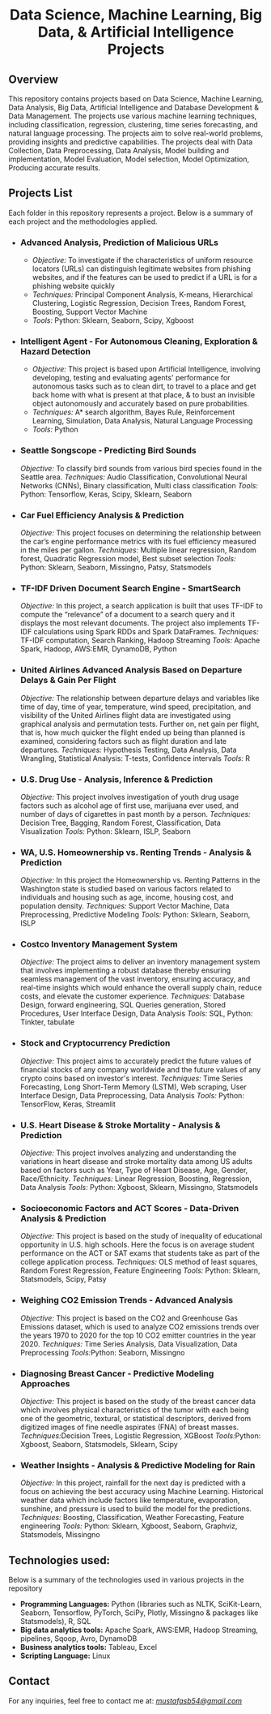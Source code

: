 <h1 align="center">Data Science, Machine Learning, Big Data, & Artificial Intelligence Projects </h1>

## Overview

<p>This repository contains projects based on Data Science, Machine Learning, Data Analysis, Big Data, Artificial Intelligence and Database Development & Data Management. The projects use various machine learning techniques, including classification, regression, clustering, time series forecasting, and natural language processing. The projects aim to solve real-world problems, providing insights and predictive capabilities. The projects deal with Data Collection, Data Preprocessing, Data Analysis, Model building and implementation, Model Evaluation, Model selection, Model Optimization, Producing accurate results.</p>


## Projects List
<p>Each folder in this repository represents a project. Below is a summary of each project and the methodologies applied.

<ul>
<li><h3>Advanced Analysis, Prediction of Malicious URLs</h3></li>
<ul>
<li><i>Objective:</i> To investigate if the characteristics of uniform resource locators (URLs) can distinguish legitimate websites from phishing websites, and if the features can be used to predict if a URL is for a phishing website quickly </li>
<li><i>Techniques:</i> Principal Component Analysis, K-means, Hierarchical Clustering, Logistic Regression, Decision Trees, Random Forest, Boosting, Support Vector Machine</li>
<li><i>Tools:</i> Python: Sklearn, Seaborn, Scipy, Xgboost</li>
</ul>
</p>

<p>
<li><h3>Intelligent Agent - For Autonomous Cleaning, Exploration & Hazard Detection</h3></li>
<ul>
<li><i>Objective:</i> This project is based upon Artificial Intelligence, involving developing, testing and evaluating agents' performance for autonomous tasks such as to clean dirt,  to travel to a place and get back home with what is present at that place, & to bust an invisible object autonomously and accurately based on pure probabilities.</i>
<li><i>Techniques:</i> A* search algorithm, Bayes Rule, Reinforcement Learning, Simulation, Data Analysis, Natural Language Processing</i>
<li><i>Tools:</i> Python</i>
</ul>
</p>

<li><h3>Seattle Songscope - Predicting Bird Sounds</h3></li>
<i>Objective:</i> To classify bird sounds from various bird species found in the Seattle area.
<i>Techniques:</i> Audio Classification, Convolutional Neural Networks (CNNs), Binary classification, Multi class classification
<i>Tools:</i> Python: Tensorflow, Keras, Scipy, Sklearn, Seaborn

<li><h3>Car Fuel Efficiency Analysis & Prediction</h3></li>
<i>Objective:</i> This project focuses on determining the relationship between the car’s engine performance metrics with its fuel efficiency measured in the miles per gallon. 
<i>Techniques:</i> Multiple linear regression, Random forest, Quadratic Regression model, Best subset selection
<i>Tools:</i> Python: Sklearn, Seaborn, Missingno, Patsy, Statsmodels

<li><h3>TF-IDF Driven Document Search Engine - SmartSearch</h3></li>
<i>Objective:</i> In this project, a search application is built that uses TF-IDF to compute the “relevance” of a document to a search query and it displays the most relevant documents. The project also implements TF-IDF calculations using Spark RDDs and Spark DataFrames. 
<i>Techniques:</i> TF-IDF computation, Search Ranking, Hadoop Streaming
<i>Tools:</i> Apache Spark, Hadoop, AWS:EMR, DynamoDB, Python


<li><h3>United Airlines Advanced Analysis Based on Departure Delays & Gain Per Flight</h3></li>
<i>Objective:</i> The relationship between departure delays and variables like time of day, time of year, temperature, wind speed, precipitation, and visibility of the United Airlines flight data are investigated using graphical analysis and permutation tests. Further on, net gain per flight, that is, how much quicker the flight ended up being than planned is examined, considering factors such as flight duration and late departures. 
<i>Techniques:</i> Hypothesis Testing, Data Analysis, Data Wrangling,  Statistical Analysis: T-tests, Confidence intervals
<i>Tools:</i> R

<li><h3>U.S. Drug Use - Analysis, Inference & Prediction</h3></li>
<i>Objective:</i> This project involves investigation of youth drug usage factors such as alcohol age of first use, marijuana ever used, and number of days of cigarettes in past month by a person. 
<i>Techniques:</i> Decision Tree, Bagging, Random Forest, Classification, Data Visualization
<i>Tools:</i> Python: Sklearn, ISLP, Seaborn

<li><h3>WA, U.S. Homeownership vs. Renting Trends - Analysis & Prediction</h3></li>
<i>Objective:</i> In this project the Homeownership vs. Renting Patterns in the Washington state is studied based on various factors related to individuals and housing such as age, income, housing cost, and population density.
<i>Techniques:</i> Support Vector Machine, Data Preprocessing, Predictive Modeling
<i>Tools:</i> Python: Sklearn, Seaborn, ISLP

<li><h3>Costco Inventory Management System</h3></li>
<i>Objective:</i> The project aims to deliver an inventory management system that involves implementing a robust database thereby ensuring seamless management of the vast inventory, ensuring accuracy, and real-time insights which would enhance the overall supply chain, reduce costs, and elevate the customer experience. 
<i>Techniques:</i> Database Design, forward engineering, SQL Queries generation, Stored Procedures, User Interface Design, Data Analysis
<i>Tools:</i> SQL, Python: Tinkter, tabulate 

<li><h3>Stock and Cryptocurrency Prediction</h3></li>
<i>Objective:</i> This project aims to accurately predict the future values of financial stocks of any company worldwide and the future values of any crypto coins based on investor's interest.
<i>Techniques:</i> Time Series Forecasting, Long Short-Term Memory (LSTM), Web scraping, User Interface Design, Data Preprocessing, Data Analysis
<i>Tools:</i> Python: TensorFlow, Keras, Streamlit


<li><h3>U.S. Heart Disease & Stroke Mortality - Analysis & Prediction</h3></li>
<i>Objective:</i> This project involves analyzing and understanding the variations in heart disease and stroke mortality data among US adults based on factors such as Year, Type of Heart Disease, Age, Gender, Race/Ethnicity. 
<i>Techniques:</i> Linear Regression, Boosting, Regression, Data Analysis
<i>Tools:</i> Python: Xgboost, Sklearn, Missingno, Statsmodels



<li><h3>Socioeconomic Factors and ACT Scores - Data-Driven Analysis & Prediction</h3></li>
<i>Objective:</i> This project is based on the study of inequality of educational opportunity in U.S. high schools. Here the focus is on average student performance on the ACT or SAT exams that students take as part of the college application process. 
<i>Techniques:</i> OLS method of least squares, Random Forest Regression, Feature Engineering
<i>Tools:</i> Python: Sklearn, Statsmodels, Scipy, Patsy



<li><h3>Weighing CO2 Emission Trends - Advanced Analysis</h3></li>
<i>Objective:</i> This project is based on the CO2 and Greenhouse Gas Emissions dataset, which is used to analyze CO2 emissions trends over the years 1970 to 2020 for the top 10 CO2 emitter countries in the year 2020. 
<i>Techniques:</i> Time Series Analysis, Data Visualization, Data Preprocessing
<i>Tools:</i>Python: Seaborn, Missingno 

<li><h3>Diagnosing Breast Cancer - Predictive Modeling Approaches</h3></li>
<i>Objective:</i> This project is based on the study of the breast cancer data which involves physical characteristics of the tumor with each being one of the geometric, textural, or statistical descriptors, derived from digitized images of fine needle aspirates (FNA) of breast masses. 
<i>Techniques:</i>Decision Trees, Logistic Regression, XGBoost
<i>Tools:</i>Python: Xgboost, Seaborn, Statsmodels, Sklearn, Scipy

<li><h3>Weather Insights - Analysis & Predictive Modeling for Rain</h3></li>
<i>Objective:</i> In this project, rainfall for the next day is predicted with a focus on achieving the best accuracy using Machine Learning. Historical weather data which include factors like temperature, evaporation, sunshine, and pressure is used to build the model for the predictions.
<i>Techniques:</i> Boosting, Classification, Weather Forecasting, Feature engineering
<i>Tools:</i> Python: Sklearn, Xgboost, Seaborn, Graphviz, Statsmodels, Missingno 
</ul>

## Technologies used:
<p> Below is a summary of the technologies used in various projects in the repository</p>
<ul>
<li><b>Programming Languages:</b> Python (libraries such as NLTK, SciKit-Learn, Seaborn, Tensorflow, PyTorch, SciPy, Plotly, Missingno & packages like Statsmodels), R, SQL</li>
<li><b>Big data analytics tools:</b> Apache Spark, AWS:EMR, Hadoop Streaming, pipelines, Sqoop, Avro, DynamoDB</li>
<li><b>Business analytics tools:</b> Tableau, Excel</li>
<li><b>Scripting Language:</b> Linux </li>
</ul>

## Contact
For any inquiries, feel free to contact me at: <i>mustafasb54@gmail.com</i>
